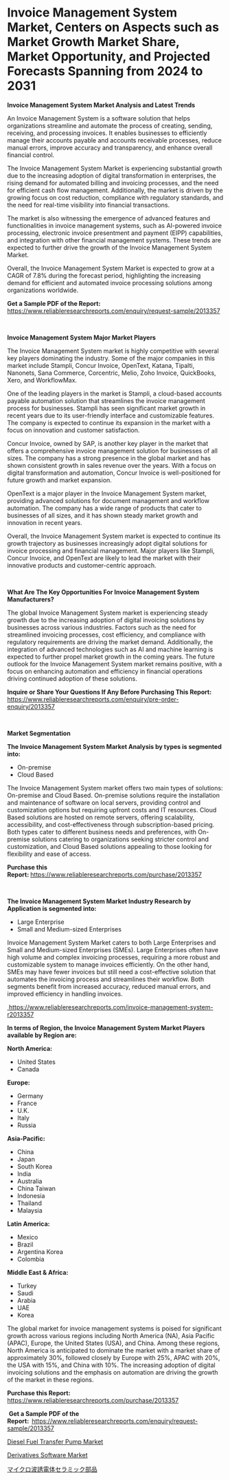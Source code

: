 <p><h1>Invoice Management System Market, Centers on Aspects such as Market Growth Market Share, Market Opportunity, and Projected Forecasts Spanning from 2024 to 2031</h1></p><p><strong>Invoice Management System Market Analysis and Latest Trends</strong></p>
<p><p>An Invoice Management System is a software solution that helps organizations streamline and automate the process of creating, sending, receiving, and processing invoices. It enables businesses to efficiently manage their accounts payable and accounts receivable processes, reduce manual errors, improve accuracy and transparency, and enhance overall financial control.</p><p>The Invoice Management System Market is experiencing substantial growth due to the increasing adoption of digital transformation in enterprises, the rising demand for automated billing and invoicing processes, and the need for efficient cash flow management. Additionally, the market is driven by the growing focus on cost reduction, compliance with regulatory standards, and the need for real-time visibility into financial transactions.</p><p>The market is also witnessing the emergence of advanced features and functionalities in invoice management systems, such as AI-powered invoice processing, electronic invoice presentment and payment (EIPP) capabilities, and integration with other financial management systems. These trends are expected to further drive the growth of the Invoice Management System Market.</p><p>Overall, the Invoice Management System Market is expected to grow at a CAGR of 7.8% during the forecast period, highlighting the increasing demand for efficient and automated invoice processing solutions among organizations worldwide.</p></p>
<p><strong>Get a Sample PDF of the Report:&nbsp;</strong> <a href="https://www.reliableresearchreports.com/enquiry/request-sample/2013357">https://www.reliableresearchreports.com/enquiry/request-sample/2013357</a></p>
<p>&nbsp;</p>
<p><strong>Invoice Management System Major Market Players</strong></p>
<p><p>The Invoice Management System market is highly competitive with several key players dominating the industry. Some of the major companies in this market include Stampli, Concur Invoice, OpenText, Katana, Tipalti, Nanonets, Sana Commerce, Corcentric, Melio, Zoho Invoice, QuickBooks, Xero, and WorkflowMax.</p><p>One of the leading players in the market is Stampli, a cloud-based accounts payable automation solution that streamlines the invoice management process for businesses. Stampli has seen significant market growth in recent years due to its user-friendly interface and customizable features. The company is expected to continue its expansion in the market with a focus on innovation and customer satisfaction.</p><p>Concur Invoice, owned by SAP, is another key player in the market that offers a comprehensive invoice management solution for businesses of all sizes. The company has a strong presence in the global market and has shown consistent growth in sales revenue over the years. With a focus on digital transformation and automation, Concur Invoice is well-positioned for future growth and market expansion.</p><p>OpenText is a major player in the Invoice Management System market, providing advanced solutions for document management and workflow automation. The company has a wide range of products that cater to businesses of all sizes, and it has shown steady market growth and innovation in recent years.</p><p>Overall, the Invoice Management System market is expected to continue its growth trajectory as businesses increasingly adopt digital solutions for invoice processing and financial management. Major players like Stampli, Concur Invoice, and OpenText are likely to lead the market with their innovative products and customer-centric approach.</p></p>
<p>&nbsp;</p>
<p><strong>What Are The Key Opportunities For Invoice Management System Manufacturers?</strong></p>
<p><p>The global Invoice Management System market is experiencing steady growth due to the increasing adoption of digital invoicing solutions by businesses across various industries. Factors such as the need for streamlined invoicing processes, cost efficiency, and compliance with regulatory requirements are driving the market demand. Additionally, the integration of advanced technologies such as AI and machine learning is expected to further propel market growth in the coming years. The future outlook for the Invoice Management System market remains positive, with a focus on enhancing automation and efficiency in financial operations driving continued adoption of these solutions.</p></p>
<p><strong>Inquire or Share Your Questions If Any Before Purchasing This Report:</strong> <a href="https://www.reliableresearchreports.com/enquiry/pre-order-enquiry/2013357">https://www.reliableresearchreports.com/enquiry/pre-order-enquiry/2013357</a></p>
<p>&nbsp;</p>
<p><strong>Market Segmentation</strong></p>
<p><strong>The Invoice Management System Market Analysis by types is segmented into:</strong></p>
<p><ul><li>On-premise</li><li>Cloud Based</li></ul></p>
<p><p>The Invoice Management System market offers two main types of solutions: On-premise and Cloud Based. On-premise solutions require the installation and maintenance of software on local servers, providing control and customization options but requiring upfront costs and IT resources. Cloud Based solutions are hosted on remote servers, offering scalability, accessibility, and cost-effectiveness through subscription-based pricing. Both types cater to different business needs and preferences, with On-premise solutions catering to organizations seeking stricter control and customization, and Cloud Based solutions appealing to those looking for flexibility and ease of access.</p></p>
<p><strong>Purchase this Report:&nbsp;</strong><a href="https://www.reliableresearchreports.com/purchase/2013357">https://www.reliableresearchreports.com/purchase/2013357</a></p>
<p>&nbsp;</p>
<p><strong>The Invoice Management System Market Industry Research by Application is segmented into:</strong></p>
<p><ul><li>Large Enterprise</li><li>Small and Medium-sized Enterprises</li></ul></p>
<p><p>Invoice Management System Market caters to both Large Enterprises and Small and Medium-sized Enterprises (SMEs). Large Enterprises often have high volume and complex invoicing processes, requiring a more robust and customizable system to manage invoices efficiently. On the other hand, SMEs may have fewer invoices but still need a cost-effective solution that automates the invoicing process and streamlines their workflow. Both segments benefit from increased accuracy, reduced manual errors, and improved efficiency in handling invoices.</p></p>
<p><a href="https://www.reliableresearchreports.com/invoice-management-system-r2013357">&nbsp;https://www.reliableresearchreports.com/invoice-management-system-r2013357</a></p>
<p><strong>In terms of Region, the Invoice Management System Market Players available by Region are:</strong></p>
<p>
    <p> <strong> North America: </strong>
        <ul>
            <li>United States</li>
            <li>Canada</li>
        </ul>
        </p> 
    <p> <strong> Europe: </strong>
        <ul>
            <li>Germany</li>
            <li>France</li>
            <li>U.K.</li>
            <li>Italy</li>
            <li>Russia</li>
        </ul>
        </p> 
    <p> <strong> Asia-Pacific: </strong>
        <ul>
            <li>China</li>
            <li>Japan</li>
            <li>South Korea</li>
            <li>India</li>
            <li>Australia</li>
            <li>China Taiwan</li>
            <li>Indonesia</li>
            <li>Thailand</li>
            <li>Malaysia</li>
        </ul>
        </p> 
    <p> <strong> Latin America: </strong>
        <ul>
            <li>Mexico</li>
            <li>Brazil</li>
            <li>Argentina Korea</li>
            <li>Colombia</li>
        </ul>
        </p> 
    <p> <strong> Middle East & Africa: </strong>
        <ul>
            <li>Turkey</li>
            <li>Saudi</li>
            <li>Arabia</li>
            <li>UAE</li>
            <li>Korea</li>
        </ul>
    </p>
    </p>
<p><p>The global market for invoice management systems is poised for significant growth across various regions including North America (NA), Asia Pacific (APAC), Europe, the United States (USA), and China. Among these regions, North America is anticipated to dominate the market with a market share of approximately 30%, followed closely by Europe with 25%, APAC with 20%, the USA with 15%, and China with 10%. The increasing adoption of digital invoicing solutions and the emphasis on automation are driving the growth of the market in these regions.</p></p>
<p><strong>Purchase this Report: </strong><a href="https://www.reliableresearchreports.com/purchase/2013357">https://www.reliableresearchreports.com/purchase/2013357</a></p>
<p>&nbsp;<strong>Get a Sample PDF of the Report:&nbsp;&nbsp;</strong><a href="https://www.reliableresearchreports.com/enquiry/request-sample/2013357">https://www.reliableresearchreports.com/enquiry/request-sample/2013357</a></p>
<p><strong></strong></p>
<p><p><a href="https://github.com/cheribeninsig/Market-Research-Report-List-1/blob/main/diesel-fuel-transfer-pump-market.md">Diesel Fuel Transfer Pump Market</a></p><p><a href="https://github.com/bznecsdb5/Market-Research-Report-List-1/blob/main/derivatives-software-market.md">Derivatives Software Market</a></p><p><a href="https://github.com/dawson566/Market-Research-Report-List-2/blob/main/8440234180908.md">マイクロ波誘電体セラミック部品</a></p></p>